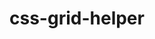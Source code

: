 ---
path: /components/css-grid-helper
title: css-grid-helper
tag: component
content: README.md
sortIndex: 10
---